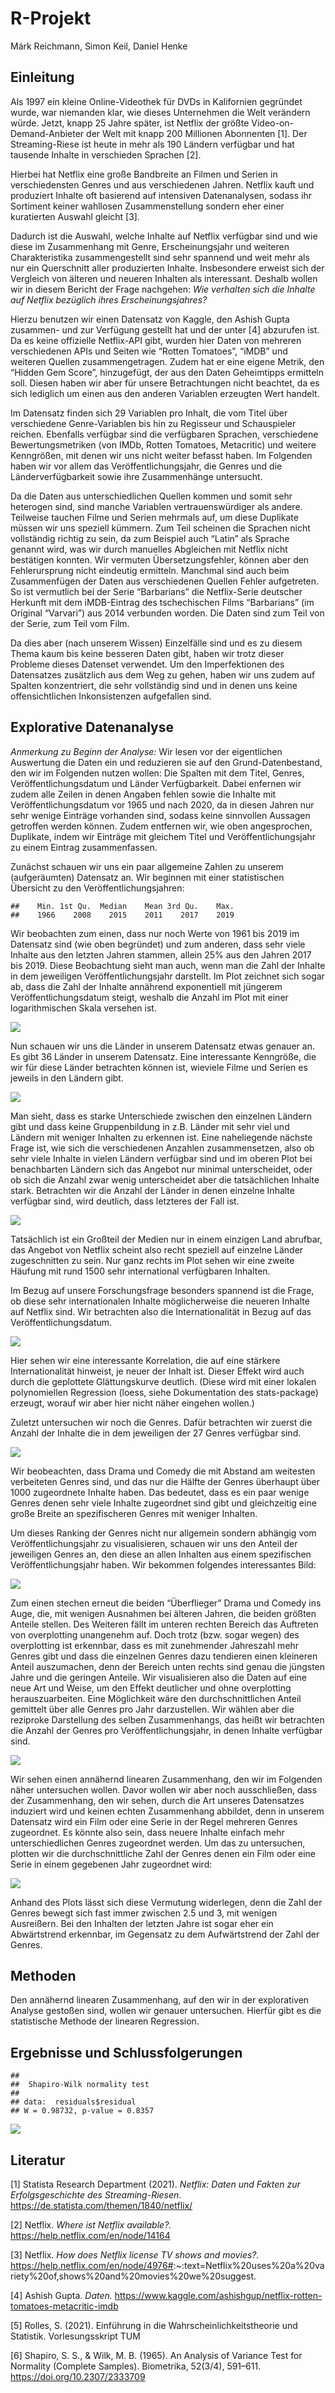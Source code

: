 R-Projekt
================
Márk Reichmann, Simon Keil, Daniel Henke

## Einleitung

Als 1997 ein kleine Online-Videothek für DVDs in Kalifornien gegründet
wurde, war niemanden klar, wie dieses Unternehmen die Welt verändern
würde. Jetzt, knapp 25 Jahre später, ist Netflix der größte
Video-on-Demand-Anbieter der Welt mit knapp 200 Millionen Abonnenten
\[1\]. Der Streaming-Riese ist heute in mehr als 190 Ländern verfügbar
und hat tausende Inhalte in verschieden Sprachen \[2\].

Hierbei hat Netflix eine große Bandbreite an Filmen und Serien in
verschiedensten Genres und aus verschiedenen Jahren. Netflix kauft und
produziert Inhalte oft basierend auf intensiven Datenanalysen, sodass
ihr Sortiment keiner wahllosen Zusammenstellung sondern eher einer
kuratierten Auswahl gleicht \[3\].

Dadurch ist die Auswahl, welche Inhalte auf Netflix verfügbar sind und
wie diese im Zusammenhang mit Genre, Erscheinungsjahr und weiteren
Charakteristika zusammengestellt sind sehr spannend und weit mehr als
nur ein Querschnitt aller produzierten Inhalte. Insbesondere erweist
sich der Vergleich von älteren und neueren Inhalten als interessant.
Deshalb wollen wir in diesem Bericht der Frage nachgehen: *Wie verhalten
sich die Inhalte auf Netflix bezüglich ihres Erscheinungsjahres?*

Hierzu benutzen wir einen Datensatz von Kaggle, den Ashish Gupta
zusammen- und zur Verfügung gestellt hat und der unter \[4\] abzurufen
ist. Da es keine offizielle Netflix-API gibt, wurden hier Daten von
mehreren verschiedenen APIs und Seiten wie “Rotten Tomatoes”, “iMDB” und
weiteren Quellen zusammengetragen. Zudem hat er eine eigene Metrik, den
“Hidden Gem Score”, hinzugefügt, der aus den Daten Geheimtipps ermitteln
soll. Diesen haben wir aber für unsere Betrachtungen nicht beachtet, da
es sich lediglich um einen aus den anderen Variablen erzeugten Wert
handelt.

Im Datensatz finden sich 29 Variablen pro Inhalt, die vom Titel über
verschiedene Genre-Variablen bis hin zu Regisseur und Schauspieler
reichen. Ebenfalls verfügbar sind die verfügbaren Sprachen, verschiedene
Bewertungsmetriken (von IMDb, Rotten Tomatoes, Metacritic) und weitere
Kenngrößen, mit denen wir uns nicht weiter befasst haben. Im Folgenden
haben wir vor allem das Veröffentlichungsjahr, die Genres und die
Länderverfügbarkeit sowie ihre Zusammenhänge untersucht.

Da die Daten aus unterschiedlichen Quellen kommen und somit sehr
heterogen sind, sind manche Variablen vertrauenswürdiger als andere.
Teilweise tauchen Filme und Serien mehrmals auf, um diese Duplikate
müssen wir uns speziell kümmern. Zum Teil scheinen die Sprachen nicht
vollständig richtig zu sein, da zum Beispiel auch “Latin” als Sprache
genannt wird, was wir durch manuelles Abgleichen mit Netflix nicht
bestätigen konnten. Wir vermuten Übersetzungsfehler, können aber den
Fehlerursprung nicht eindeutig ermitteln. Manchmal sind auch beim
Zusammenfügen der Daten aus verschiedenen Quellen Fehler aufgetreten. So
ist vermutlich bei der Serie “Barbarians” die Netflix-Serie deutscher
Herkunft mit dem iMDB-Eintrag des tschechischen Films “Barbarians” (im
Original “Varvari”) aus 2014 verbunden worden. Die Daten sind zum Teil
von der Serie, zum Teil vom Film.

Da dies aber (nach unserem Wissen) Einzelfälle sind und es zu diesem
Thema kaum bis keine besseren Daten gibt, haben wir trotz dieser
Probleme dieses Datenset verwendet. Um den Imperfektionen des
Datensatzes zusätzlich aus dem Weg zu gehen, haben wir uns zudem auf
Spalten konzentriert, die sehr vollständig sind und in denen uns keine
offensichtlichen Inkonsistenzen aufgefallen sind.

## Explorative Datenanalyse

*Anmerkung zu Beginn der Analyse:* Wir lesen vor der eigentlichen
Auswertung die Daten ein und reduzieren sie auf den Grund-Datenbestand,
den wir im Folgenden nutzen wollen: Die Spalten mit dem Titel, Genres,
Veröffentlichungsdatum und Länder Verfügbarkeit. Dabei enfernen wir
zudem alle Zeilen in denen Angaben fehlen sowie die Inhalte mit
Veröffentlichungsdatum vor 1965 und nach 2020, da in diesen Jahren nur
sehr wenige Einträge vorhanden sind, sodass keine sinnvollen Aussagen
getroffen werden können. Zudem entfernen wir, wie oben angesprochen,
Duplikate, indem wir Einträge mit gleichem Titel und
Veröffentlichungsjahr zu einem Eintrag zusammenfassen.

Zunächst schauen wir uns ein paar allgemeine Zahlen zu unserem
(aufgeräumten) Datensatz an. Wir beginnen mit einer statistischen
Übersicht zu den Veröffentlichungsjahren:

    ##    Min. 1st Qu.  Median    Mean 3rd Qu.    Max. 
    ##    1966    2008    2015    2011    2017    2019

Wir beobachten zum einen, dass nur noch Werte von 1961 bis 2019 im
Datensatz sind (wie oben begründet) und zum anderen, dass sehr viele
Inhalte aus den letzten Jahren stammen, allein 25% aus den Jahren 2017
bis 2019. Diese Beobachtung sieht man auch, wenn man die Zahl der
Inhalte in dem jeweiligen Veröffentlichungsjahr darstellt. Im Plot
zeichnet sich sogar ab, dass die Zahl der Inhalte annährend exponentiell
mit jüngerem Veröffentlichungsdatum steigt, weshalb die Anzahl im Plot
mit einer logarithmischen Skala versehen ist.

![](Bericht_Henke_Keil_Reichmann_files/figure-gfm/unnamed-chunk-3-1.png)<!-- -->

Nun schauen wir uns die Länder in unserem Datensatz etwas genauer an. Es
gibt 36 Länder in unserem Datensatz. Eine interessante Kenngröße, die
wir für diese Länder betrachten können ist, wieviele Filme und Serien es
jeweils in den Ländern gibt.

![](Bericht_Henke_Keil_Reichmann_files/figure-gfm/unnamed-chunk-5-1.png)<!-- -->

Man sieht, dass es starke Unterschiede zwischen den einzelnen Ländern
gibt und dass keine Gruppenbildung in z.B. Länder mit sehr viel und
Ländern mit weniger Inhalten zu erkennen ist. Eine naheliegende nächste
Frage ist, wie sich die verschiedenen Anzahlen zusammensetzen, also ob
sehr viele Inhalte in vielen Ländern verfügbar sind und im oberen Plot
bei benachbarten Ländern sich das Angebot nur minimal unterscheidet,
oder ob sich die Anzahl zwar wenig unterscheidet aber die tatsächlichen
Inhalte stark. Betrachten wir die Anzahl der Länder in denen einzelne
Inhalte verfügbar sind, wird deutlich, dass letzteres der Fall ist.

![](Bericht_Henke_Keil_Reichmann_files/figure-gfm/unnamed-chunk-6-1.png)<!-- -->

Tatsächlich ist ein Großteil der Medien nur in einem einzigen Land
abrufbar, das Angebot von Netflix scheint also recht speziell auf
einzelne Länder zugeschnitten zu sein. Nur ganz rechts im Plot sehen wir
eine zweite Häufung mit rund 1500 sehr international verfügbaren
Inhalten.

Im Bezug auf unsere Forschungsfrage besonders spannend ist die Frage, ob
diese sehr internationalen Inhalte möglicherweise die neueren Inhalte
auf Netflix sind. Wir betrachten also die Internationalität in Bezug auf
das Veröffentlichungsdatum.

![](Bericht_Henke_Keil_Reichmann_files/figure-gfm/unnamed-chunk-7-1.png)<!-- -->

Hier sehen wir eine interessante Korrelation, die auf eine stärkere
Internationalität hinweist, je neuer der Inhalt ist. Dieser Effekt wird
auch durch die geplottete Glättungskurve deutlich. (Diese wird mit einer
lokalen polynomiellen Regression (loess, siehe Dokumentation des
stats-package) erzeugt, worauf wir aber hier nicht näher eingehen
wollen.)

Zuletzt untersuchen wir noch die Genres. Dafür betrachten wir zuerst die
Anzahl der Inhalte die in dem jeweiligen der 27 Genres verfügbar sind.

![](Bericht_Henke_Keil_Reichmann_files/figure-gfm/unnamed-chunk-9-1.png)<!-- -->

Wir beobeachten, dass Drama und Comedy die mit Abstand am weitesten
verbeiteten Genres sind, und das nur die Hälfte der Genres überhaupt
über 1000 zugeordnete Inhalte haben. Das bedeutet, dass es ein paar
wenige Genres denen sehr viele Inhalte zugeordnet sind gibt und
gleichzeitig eine große Breite an spezifischeren Genres mit weniger
Inhalten.

Um dieses Ranking der Genres nicht nur allgemein sondern abhängig vom
Veröffentlichungsjahr zu visualisieren, schauen wir uns den Anteil der
jeweiligen Genres an, den diese an allen Inhalten aus einem spezifischen
Veröffentlichungsjahr haben. Wir bekommen folgendes interessantes Bild:

![](Bericht_Henke_Keil_Reichmann_files/figure-gfm/unnamed-chunk-10-1.png)<!-- -->

Zum einen stechen erneut die beiden “Überflieger” Drama und Comedy ins
Auge, die, mit wenigen Ausnahmen bei älteren Jahren, die beiden größten
Anteile stellen. Des Weiteren fällt im unteren rechten Bereich das
Auftreten von overplotting unangenehm auf. Doch trotz (bzw. sogar wegen)
des overplotting ist erkennbar, dass es mit zunehmender Jahreszahl mehr
Genres gibt und dass die einzelnen Genres dazu tendieren einen kleineren
Anteil auszumachen, denn der Bereich unten rechts sind genau die
jüngsten Jahre und die geringen Anteile. Wir visualisieren also die
Daten auf eine neue Art und Weise, um den Effekt deutlicher und ohne
overplotting herauszuarbeiten. Eine Möglichkeit wäre den
durchschnittlichen Anteil gemittelt über alle Genres pro Jahr
darzustellen. Wir wählen aber die reziproke Darstellung des selben
Zusammenhangs, das heißt wir betrachten die Anzahl der Genres pro
Veröffentlichungsjahr, in denen Inhalte verfügbar sind.

![](Bericht_Henke_Keil_Reichmann_files/figure-gfm/unnamed-chunk-11-1.png)<!-- -->

Wir sehen einen annähernd linearen Zusammenhang, den wir im Folgenden
näher untersuchen wollen. Davor wollen wir aber noch ausschließen, dass
der Zusammenhang, den wir sehen, durch die Art unseres Datensatzes
induziert wird und keinen echten Zusammenhang abbildet, denn in unserem
Datensatz wird ein Film oder eine Serie in der Regel mehreren Genres
zugeordnet. Es könnte also sein, dass neuere Inhalte einfach mehr
unterschiedlichen Genres zugeordnet werden. Um das zu untersuchen,
plotten wir die durchschnittliche Zahl der Genres denen ein Film oder
eine Serie in einem gegebenen Jahr zugeordnet wird:

![](Bericht_Henke_Keil_Reichmann_files/figure-gfm/unnamed-chunk-12-1.png)<!-- -->

Anhand des Plots lässt sich diese Vermutung widerlegen, denn die Zahl
der Genres bewegt sich fast immer zwischen 2.5 und 3, mit wenigen
Ausreißern. Bei den Inhalten der letzten Jahre ist sogar eher ein
Abwärtstrend erkennbar, im Gegensatz zu dem Aufwärtstrend der Zahl der
Genres.

## Methoden

Den annähernd linearen Zusammenhang, auf den wir in der explorativen
Analyse gestoßen sind, wollen wir genauer untersuchen. Hierfür gibt es
die statistische Methode der linearen Regression.

## Ergebnisse und Schlussfolgerungen

    ## 
    ##  Shapiro-Wilk normality test
    ## 
    ## data:  residuals$residual
    ## W = 0.98732, p-value = 0.8357

![](Bericht_Henke_Keil_Reichmann_files/figure-gfm/unnamed-chunk-13-1.png)<!-- -->

## Literatur

\[1\] Statista Research Department (2021). *Netflix: Daten und Fakten
zur Erfolgsgeschichte des Streaming-Riesen*.
<https://de.statista.com/themen/1840/netflix/>

\[2\] Netflix. *Where ist Netflix available?.*
<https://help.netflix.com/en/node/14164>

\[3\] Netflix. *How does Netflix license TV shows and movies?.*
<https://help.netflix.com/en/node/4976#>:\~:text=Netflix%20uses%20a%20variety%20of,shows%20and%20movies%20we%20suggest.

\[4\] Ashish Gupta. *Daten.*
<https://www.kaggle.com/ashishgup/netflix-rotten-tomatoes-metacritic-imdb>

\[5\] Rolles, S. (2021). Einführung in die Wahrscheinlichkeitstheorie
und Statistik. Vorlesungsskript TUM

\[6\] Shapiro, S. S., & Wilk, M. B. (1965). An Analysis of Variance Test
for Normality (Complete Samples). Biometrika, 52(3/4), 591–611.
<https://doi.org/10.2307/2333709>
